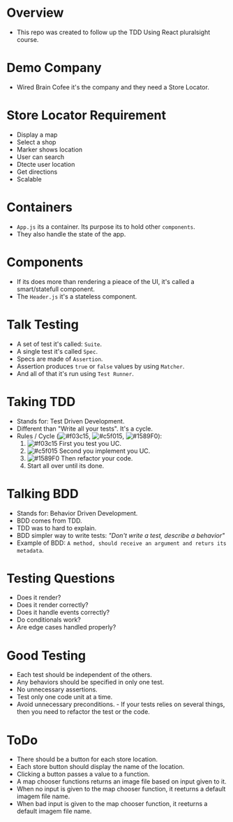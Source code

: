 # Overview

- This repo was created to follow up the TDD Using React pluralsight course.

# Demo Company

- Wired Brain Cofee it's the company and they need a Store Locator.

# Store Locator Requirement

- Display a map
- Select a shop
- Marker shows location
- User can search
- Dtecte user location
- Get directions
- Scalable

# Containers

- `App.js` its a container. Its purpose its to hold other `components`.
- They also handle the state of the app.

# Components

- If its does more than rendering a pieace of the UI, it's called a smart/statefull component.
- The `Header.js` it's a stateless component.

# Talk Testing

- A set of test it's called: `Suite`.
- A single test it's called `Spec`.
- Specs are made of `Assertion`.
- Assertion produces `true` or `false` values by using `Matcher`.
- And all of that it's run using `Test Runner`.

# Taking TDD

- Stands for: Test Driven Development.
- Different than "Write all your tests". It's a cycle.
- Rules / Cycle (![#f03c15](https://placehold.it/15/f03c15/000000?text=+), ![#c5f015](https://placehold.it/15/c5f015/000000?text=+), ![#1589F0](https://placehold.it/15/1589F0/000000?text=+)): 
    1. ![#f03c15](https://placehold.it/15/f03c15/000000?text=+) First you test you UC.
    2. ![#c5f015](https://placehold.it/15/c5f015/000000?text=+) Second you implement you UC.
    3. ![#1589F0](https://placehold.it/15/1589F0/000000?text=+) Then refactor your code.
    4. Start all over until its done.

# Talking BDD

- Stands for: Behavior Driven Development.
- BDD comes from TDD.
- TDD was to hard to explain.
- BDD simpler way to write tests: _"Don't write a test, describe a behavior"_
- Example of BDD: `A method, should receive an argument and returs its metadata`.

# Testing Questions

- Does it render?
- Does it render correctly?
- Does it handle events correctly?
- Do conditionals work?
- Are edge cases handled properly?

# Good Testing

- Each test should be independent of the others.
- Any behaviors should be specified in only one test.
- No unnecessary assertions.
- Test only one code unit at a time.
- Avoid unnecessary preconditions.
      - If your tests relies on several things, then you need to refactor the test or the code.

# ToDo

- There should be a button for each store location.
- Each store button should display the name of the location.
- Clicking a button passes a value to a function.
- A map chooser functions returns an image file based on input given to it.
- When no input is given to the map chooser function, it reeturns a default imagem file name.
- When bad input is given to the map chooser function, it reeturns a default imagem file name.